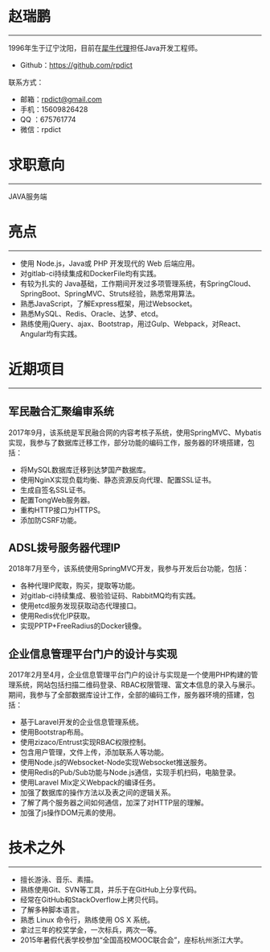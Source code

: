 # 赵瑞鹏

* * *
1996年生于辽宁沈阳，目前在[犀牛代理](http://www.xiniudaili.com/)担任Java开发工程师。

* Github：https://github.com/rpdict

联系方式：

* 邮箱：[rpdict@gmail.com](mailto:rpdict@gmail.com)
* 手机：15609826428
* QQ  ：675761774
* 微信：rpdict

# 求职意向

* * *
JAVA服务端

# 亮点

* * *

* 使用 Node.js，Java或 PHP 开发现代的 Web 后端应用。
* 对gitlab-ci持续集成和DockerFile均有实践。
* 有较为扎实的 Java基础，工作期间开发过多项管理系统，有SpringCloud、SpringBoot、SpringMVC、Struts经验，熟悉常用算法。
* 熟悉JavaScript，了解Express框架，用过Websocket。
* 熟悉MySQL、Redis、Oracle、达梦、etcd。
* 熟练使用jQuery、ajax、Bootstrap，用过Gulp、Webpack，对React、Angular均有实践。

# 近期项目

* * *



## 军民融合汇聚编审系统

2017年9月，该系统是军民融合网的内容考核子系统，使用SpringMVC、Mybatis实现，我参与了数据库迁移工作，部分功能的编码工作，服务器的环境搭建，包括：

* 将MySQL数据库迁移到达梦国产数据库。
* 使用NginX实现负载均衡、静态资源反向代理、配置SSL证书。
* 生成自签名SSL证书。
* 配置TongWeb服务器。
* 重构HTTP接口为HTTPS。
* 添加防CSRF功能。

## ADSL拨号服务器代理IP

2018年7月至今，该系统使用SpringMVC开发，我参与开发后台功能，包括：

* 各种代理IP爬取，购买，提取等功能。
* 对gitlab-ci持续集成、极验验证码、RabbitMQ均有实践。
* 使用etcd服务发现获取动态代理接口。
* 使用Redis优化IP获取。
* 实现PPTP+FreeRadius的Docker镜像。

## 企业信息管理平台门户的设计与实现 

2017年2月至4月，企业信息管理平台门户的设计与实现是一个使用PHP构建的管理系统，网站包括扫描二维码登录、RBAC权限管理、富文本信息的录入与展示。期间，我参与了全部数据库设计工作，全部的编码工作，服务器环境的搭建，包括：

* 基于Laravel开发的企业信息管理系统。
* 使用Bootstrap布局。
* 使用zizaco/Entrust实现RBAC权限控制。
* 包含用户管理，文件上传，添加联系人等功能。
* 使用Node.js的Websocket-Node实现Websocket推送服务。
* 使用Redis的Pub/Sub功能与Node.js通信，实现手机扫码，电脑登录。
* 使用Laravel Mix定义Webpack的编译任务。
* 加强了数据库的操作方法以及表之间的逻辑关系。
* 了解了两个服务器之间如何通信，加深了对HTTP层的理解。
* 加强了js操作DOM元素的使用。





# 技术之外

* * *

* 擅长游泳、音乐、素描。
* 熟练使用Git、SVN等工具，并乐于在GitHub上分享代码。
* 经常在GitHub和StackOverflow上拷贝代码。
* 了解多种脚本语言。
* 熟悉 Linux 命令行，熟练使用 OS X 系统。
* 拿过三年的校奖学金，一次标兵，两次一等。
* 2015年暑假代表学校参加“全国高校MOOC联合会”，座标杭州浙江大学。


